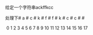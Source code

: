 给定一个字符串ackffkcc

处理下# a # c # k # f # f   #   k   #    c   #    c    #    #

​			0 1 2 3 4 5 6 7 8 9 10  11 12 13 14  15  16 17




